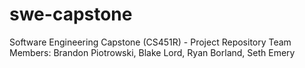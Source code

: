 # swe-capstone
Software Engineering Capstone (CS451R) - Project Repository 
Team Members: Brandon Piotrowski, Blake Lord, Ryan Borland, Seth Emery
